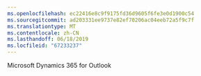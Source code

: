 ```yaml
---
ms.openlocfilehash: ec22416e8c9f9175fd36d9605f6fe3e0d1900c54
ms.sourcegitcommit: ad203331ee9737e82ef70206ac04eeb72a5f9c7f
ms.translationtype: MT
ms.contentlocale: zh-CN
ms.lasthandoff: 06/18/2019
ms.locfileid: "67233237"
---
```

Microsoft Dynamics 365 for Outlook